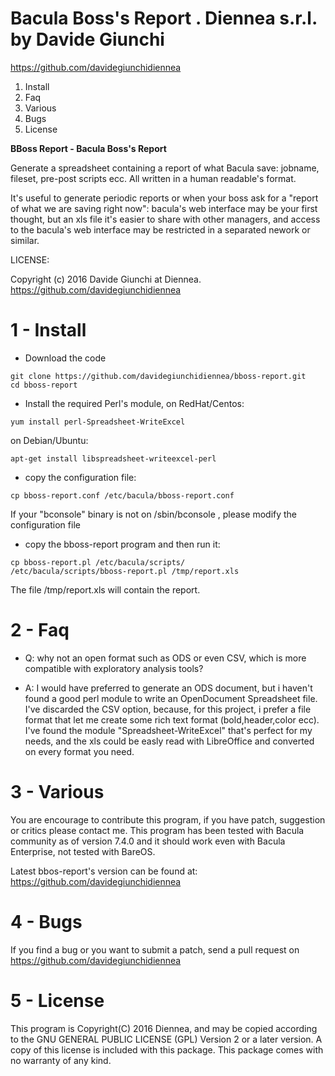 
# Bacula Boss's Report . Diennea s.r.l. by Davide Giunchi
https://github.com/davidegiunchidiennea


1. Install
2. Faq
3. Various
4. Bugs
5. License


**BBoss Report - Bacula Boss's Report**

Generate a spreadsheet containing a report of what Bacula save: jobname, fileset, pre-post scripts ecc. All written in a human readable's format.

It's useful to generate periodic reports or when your boss ask for a "report of what we are saving right now": bacula's web interface may be your first thought, but an xls file it's easier to share with other managers,
 and access to the bacula's web interface may be restricted in a separated nework or similar.

LICENSE:

Copyright (c) 2016 Davide Giunchi at Diennea. https://github.com/davidegiunchidiennea


# 1 - Install

* Download the code

```
git clone https://github.com/davidegiunchidiennea/bboss-report.git
cd bboss-report
```

* Install the required Perl's module, on RedHat/Centos:
```
yum install perl-Spreadsheet-WriteExcel
```

on Debian/Ubuntu:

```
apt-get install libspreadsheet-writeexcel-perl
```

* copy the configuration file:

```
cp bboss-report.conf /etc/bacula/bboss-report.conf 
```

If your "bconsole" binary is not on /sbin/bconsole , please modify the configuration file

* copy the bboss-report program and then run it:

```
cp bboss-report.pl /etc/bacula/scripts/
/etc/bacula/scripts/bboss-report.pl /tmp/report.xls
```

The file /tmp/report.xls will contain the report.

# 2 - Faq

* Q: why not an open format such as ODS or even CSV, which is more compatible with exploratory analysis tools?

* A: I would have preferred to generate an ODS document, but i haven't found a good perl module to write an OpenDocument Spreadsheet file.
I've discarded the CSV option, because, for this project, i prefer a file format that let me create some rich text format (bold,header,color ecc).
I've found the module "Spreadsheet-WriteExcel" that's perfect for my needs, and the xls could be easly read with LibreOffice and converted on every format you need.

# 3 - Various

You are encourage to contribute this program, if you have patch, suggestion or
critics please contact me.
This program has been tested with Bacula community as of version 7.4.0 and it should work even with Bacula Enterprise, not tested with BareOS.

Latest bbos-report's version can be found at:
https://github.com/davidegiunchidiennea

# 4 - Bugs

If you find a bug or you want to submit a patch, send a pull request on https://github.com/davidegiunchidiennea

# 5 - License

This program is Copyright(C) 2016 Diennea, and may be copied according to
the GNU GENERAL PUBLIC LICENSE (GPL) Version 2 or a later version.  A copy of 
this license is included with this package.  This package comes with no warranty
of any kind.
